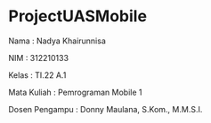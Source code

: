 # ProjectUASMobile

Nama              : Nadya Khairunnisa

NIM               : 312210133

Kelas             : TI.22 A.1

Mata Kuliah       : Pemrograman Mobile 1

Dosen Pengampu    : Donny Maulana, S.Kom., M.M.S.I.

